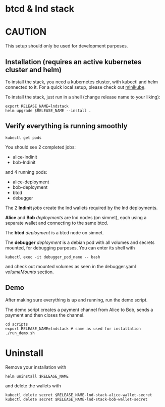 # btcd & lnd stack

# CAUTION
This setup should only be used for development purposes. 

## Installation (requires an active kubernetes cluster and helm)

To install the stack, you need a kubernetes cluster, with kubectl and helm connected to it. For a quick local setup, please check out [minikube](https://minikube.sigs.k8s.io/docs/).

To install the stack, just run in a shell (change release name to your liking):
```shell
export RELEASE_NAME=lndstack
helm upgrade $RELEASE_NAME --install .
```
## Verify everything is running smoothly

```
kubectl get pods
```
You should see 2 completed jobs:
- alice-lndinit
- bob-lndinit

and 4 running pods:
- alice-deployment
- bob-deployment
- btcd
- debugger

The 2 **lndinit** *jobs* create the lnd wallets required by the lnd deployments.

**Alice** and **Bob** *deployments* are lnd nodes (on simnet), each using a separate wallet and connecting to the same btcd.

The **btcd** *deployment* is a btcd node on simnet.

The **debugger** *deployment* is a debian pod with all volumes and secrets mounted, for debugging purposes. You can enter its shell with
```
kubectl exec -it debugger_pod_name -- bash
```
and check out mounted volumes as seen in the debugger.yaml *volumeMounts* section.

## Demo

After making sure everything is up and running, run the demo script.

The demo script creates a payment channel from Alice to Bob, sends a payment and then closes the channel.

```
cd scripts
export RELEASE_NAME=lndstack # same as used for installation
./run_demo.sh
```

# Uninstall
Remove your installation with
```
helm uninstall $RELEASE_NAME
```
and delete the wallets with
```
kubectl delete secret $RELEASE_NAME-lnd-stack-alice-wallet-secret
kubectl delete secret $RELEASE_NAME-lnd-stack-bob-wallet-secret
```